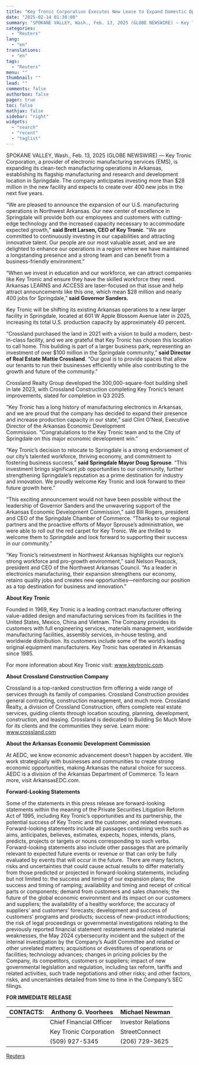 ```yaml
---
title: "Key Tronic Corporation Executes New Lease to Expand Domestic Operations In Arkansas"
date: "2025-02-14 01:30:00"
summary: "SPOKANE VALLEY, Wash., Feb. 13, 2025 (GLOBE NEWSWIRE) — Key Tronic Corporation, a provider of electronic manufacturing services (EMS), is expanding its clean-tech manufacturing operations in Arkansas, establishing its flagship manufacturing and research and development location in Springdale. The company anticipates investing more than $28 million in the new facility..."
categories:
  - "Reuters"
lang:
  - "en"
translations:
  - "en"
tags:
  - "Reuters"
menu: ""
thumbnail: ""
lead: ""
comments: false
authorbox: false
pager: true
toc: false
mathjax: false
sidebar: "right"
widgets:
  - "search"
  - "recent"
  - "taglist"
---
```


SPOKANE VALLEY, Wash., Feb. 13, 2025 (GLOBE NEWSWIRE) — Key Tronic Corporation, a provider of electronic manufacturing services (EMS), is expanding its clean-tech manufacturing operations in Arkansas, establishing its flagship manufacturing and research and development location in Springdale. The company anticipates investing more than $28 million in the new facility and expects to create over 400 new jobs in the next five years.

“We are pleased to announce the expansion of our U.S. manufacturing operations in Northwest Arkansas. Our new center of excellence in Springdale will provide both our employees and customers with cutting-edge technology and the increased capacity necessary to accommodate expected growth,” **said Brett Larsen, CEO of Key Tronic**. "We are committed to continuously investing in our capabilities and attracting innovative talent. Our people are our most valuable asset, and we are delighted to enhance our operations in a region where we have maintained a longstanding presence and a strong team and can benefit from a business-friendly environment.”

“When we invest in education and our workforce, we can attract companies like Key Tronic and ensure they have the skilled workforce they need. Arkansas LEARNS and ACCESS are laser-focused on that issue and help attract announcements like this one, which mean $28 million and nearly 400 jobs for Springdale,” **said Governor Sanders.**

Key Tronic will be shifting its existing Arkansas operations to a new larger facility in Springdale, located at 601 W Apple Blossom Avenue later in 2025, increasing its total U.S. production capacity by approximately 40 percent.

“Crossland purchased the land in 2021 with a vision to build a modern, best-in-class facility, and we are grateful that Key Tronic has chosen this location to call home. This building is part of a larger business park, representing an investment of over $100 million in the Springdale community,” **said Director of Real Estate Mattie Crossland**. “Our goal is to provide spaces that allow our tenants to run their businesses efficiently while also contributing to the growth and future of the community.”

Crossland Realty Group developed the 300,000-square-foot building shell in late 2023, with Crossland Construction completing Key Tronic’s tenant improvements, slated for completion in Q3 2025.

“Key Tronic has a long history of manufacturing electronics in Arkansas, and we are proud that the company has decided to expand their presence and increase production capacity in our state,” said Clint O’Neal, Executive Director of the Arkansas Economic Development Commission. “Congratulations to the Key Tronic team and to the City of Springdale on this major economic development win.”

“Key Tronic’s decision to relocate to Springdale is a strong endorsement of our city’s talented workforce, thriving economy, and commitment to fostering business success,” **said Springdale Mayor Doug Sprouse**. “This investment brings significant job opportunities to our community, further strengthening Springdale’s reputation as a prime destination for industry and innovation. We proudly welcome Key Tronic and look forward to their future growth here.”

“This exciting announcement would not have been possible without the leadership of Governor Sanders and the unwavering support of the Arkansas Economic Development Commission,” said Bill Rogers, president and CEO of the Springdale Chamber of Commerce. “Thanks to our regional partners and the proactive efforts of Mayor Sprouse’s administration, we were able to roll out the red carpet for Key Tronic. We are thrilled to welcome them to Springdale and look forward to supporting their success in our community.”

“Key Tronic’s reinvestment in Northwest Arkansas highlights our region’s strong workforce and pro-growth environment,” said Nelson Peacock, president and CEO of the Northwest Arkansas Council. “As a leader in electronics manufacturing, their expansion strengthens our economy, retains quality jobs and creates new opportunities—reinforcing our position as a top destination for business and innovation.”

**About Key Tronic**

Founded in 1969, Key Tronic is a leading contract manufacturer offering value-added design and manufacturing services from its facilities in the United States, Mexico, China and Vietnam. The Company provides its customers with full engineering services, materials management, worldwide manufacturing facilities, assembly services, in-house testing, and worldwide distribution. Its customers include some of the world’s leading original equipment manufacturers. Key Tronic has operated in Arkansas since 1985.

For more information about Key Tronic visit: www.keytronic.com.

**About Crossland Construction Company**

Crossland is a top-ranked construction firm offering a wide range of services through its family of companies. Crossland Construction provides general contracting, construction management, and much more. Crossland Realty, a division of Crossland Construction, offers complete real estate services, guiding clients through location scouting, planning, development, construction, and leasing. Crossland is dedicated to Building So Much More for its clients and the communities they serve. Learn more: www.crossland.com

**About the Arkansas Economic Development Commission**

At AEDC, we know economic advancement doesn’t happen by accident. We work strategically with businesses and communities to create strong economic opportunities, making Arkansas the natural choice for success. AEDC is a division of the Arkansas Department of Commerce. To learn more, visit ArkansasEDC.com.

**Forward-Looking Statements**

Some of the statements in this press release are forward-looking statements within the meaning of the Private Securities Litigation Reform Act of 1995, including Key Tronic’s opportunities and its partnership, the potential success of Key Tronic and the customer, and related revenues. Forward-looking statements include all passages containing verbs such as aims, anticipates, believes, estimates, expects, hopes, intends, plans, predicts, projects or targets or nouns corresponding to such verbs.  Forward-looking statements also include other passages that are primarily relevant to expected future events or revenue or that can only be fully evaluated by events that will occur in the future.  There are many factors, risks and uncertainties that could cause actual results to differ materially from those predicted or projected in forward-looking statements, including but not limited to: the success and timing of our expansion plans; the success and timing of ramping; availability and timing and receipt of critical parts or components; demand from customers and sales channels; the future of the global economic environment and its impact on our customers and suppliers; the availability of a healthy workforce; the accuracy of suppliers’ and customers’ forecasts; development and success of customers’ programs and products; success of new-product introductions; the risk of legal proceedings or governmental investigations relating to the previously reported financial statement restatements and related material weaknesses, the May 2024 cybersecurity incident and the subject of the internal investigation by the Company’s Audit Committee and related or other unrelated matters; acquisitions or divestitures of operations or facilities; technology advances; changes in pricing policies by the Company, its competitors, customers or suppliers; impact of new governmental legislation and regulation, including tax reform, tariffs and related activities, such trade negotiations and other risks; and other factors, risks, and uncertainties detailed from time to time in the Company’s SEC filings.

**FOR IMMEDIATE RELEASE**

| CONTACTS: | Anthony G. Voorhees | Michael Newman |
| --- | --- | --- |
|  | Chief Financial Officer | Investor Relations |
|  | Key Tronic Corporation | StreetConnect |
|  | (509) 927-5345 | (206) 729-3625 |

[Reuters](https://www.tradingview.com/news/reuters.com,2025-02-13:newsml_GNX8mvKtv:0-key-tronic-corporation-executes-new-lease-to-expand-domestic-operations-in-arkansas/)
